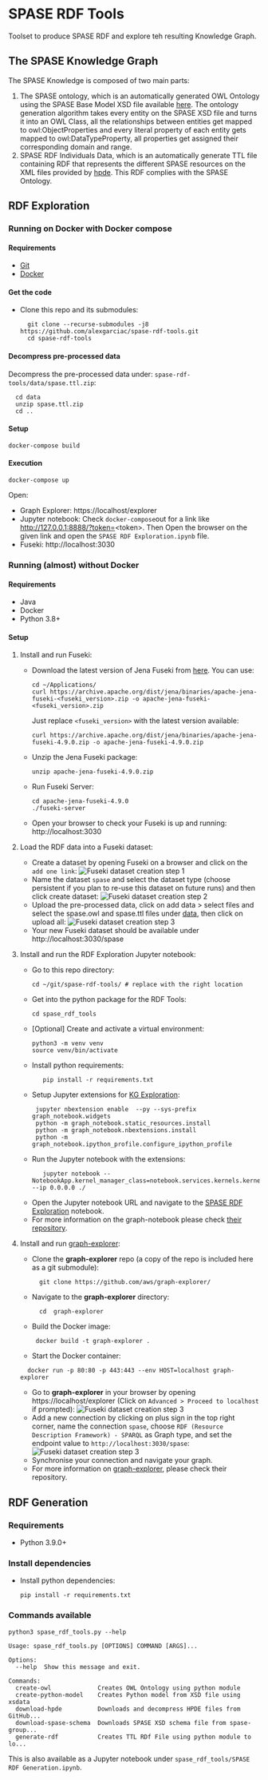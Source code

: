 # SPASE RDF Tools

Toolset to produce SPASE RDF and explore teh resulting Knowledge Graph.

## The SPASE Knowledge Graph

The SPASE Knowledge is composed of two main parts:

1. The SPASE ontology, which is an automatically generated OWL Ontology using the SPASE Base Model XSD file available [here](https://spase-group.org/data/schema/spase-2.6.0.xsd). The ontology generation algorithm takes every entity on the SPASE XSD file and turns it into an OWL Class, all the relationships between entities get mapped to owl:ObjectProperties and every literal property of each entity gets mapped to owl:DataTypeProperty, all properties get assigned their corresponding domain and range.
2. SPASE RDF Individuals Data, which is an automatically generate TTL file containing RDF that represents the different SPASE resources on the XML files provided by [hpde](https://github.com/hpde/hpde.io/). This RDF complies with the SPASE Ontology.


## RDF Exploration
### Running on Docker with Docker compose
#### Requirements

- [Git](https://git-scm.com/download/mac)
- [Docker](https://docs.docker.com/get-docker/)

#### Get the code

- Clone this repo and its submodules:
  ```shell 
    git clone --recurse-submodules -j8 https://github.com/alexgarciac/spase-rdf-tools.git
    cd spase-rdf-tools
  ```

#### Decompress pre-processed data

Decompress the pre-processed data under:
`spase-rdf-tools/data/spase.ttl.zip`:

  ```shell 
    cd data
    unzip spase.ttl.zip
    cd ..
  ```

#### Setup

```shell
docker-compose build
```

#### Execution
```shell
docker-compose up
```

Open:

-  Graph Explorer: https://localhost/explorer
-  Jupyter notebook: Check `docker-compose`out for a link like http://127.0.0.1:8888/?token=<token\>. Then Open the browser on the given link and open the `SPASE RDF Exploration.ipynb` file.
-  Fuseki: http://localhost:3030

### Running (almost) without Docker

#### Requirements

- Java
- Docker
- Python 3.8+

#### Setup

1. Install and run Fuseki:
   - Download the latest version of Jena Fuseki from [here](https://jena.apache.org/download/). You can use:
      ```
      cd ~/Applications/
      curl https://archive.apache.org/dist/jena/binaries/apache-jena-fuseki-<fuseki_version>.zip -o apache-jena-fuseki-<fuseki_version>.zip
      ```
     
      Just replace `<fuseki_version>` with the latest version available:
      ```
      curl https://archive.apache.org/dist/jena/binaries/apache-jena-fuseki-4.9.0.zip -o apache-jena-fuseki-4.9.0.zip
      ```
   - Unzip the Jena Fuseki package:
      ````shell
      unzip apache-jena-fuseki-4.9.0.zip
      ````
   - Run Fuseki Server:
      ```shell
      cd apache-jena-fuseki-4.9.0
      ./fuseki-server
      ```
   - Open your browser to check your Fuseki is up and running: http://localhost:3030
   

2. Load the RDF data into a Fuseki dataset:
   - Create a dataset by opening Fuseki on a browser and click on the `add one link`:
   ![Fuseki dataset creation step 1](docs/img/Screenshot%202024-02-17%20at%2011.52.22.png)
   - Name the dataset `spase` and select the dataset type (choose persistent if you plan to re-use this dataset on future runs) and then click create dataset:
   ![Fuseki dataset creation step 2](docs/img/Screenshot%202024-02-17%20at%2011.54.16.png)
   - Upload the pre-processed data, click on add data > select files and select the spase.owl and spase.ttl files under [data](data), then click on upload all:
   ![Fuseki dataset creation step 3](docs/img/Screenshot%202024-02-17%20at%2011.57.09.png)
   - Your new Fuseki dataset should be available under  http://localhost:3030/spase

3. Install and run the RDF Exploration Jupyter notebook:
   - Go to this repo directory:
      ```shell
      cd ~/git/spase-rdf-tools/ # replace with the right location
      ```
   - Get into the python package for the RDF Tools:
      ```shell
     cd spase_rdf_tools
      ```
   - [Optional] Create and activate a virtual environment:
      ```shell
     python3 -m venv venv
     source venv/bin/activate
      ```
   - Install python requirements:
     ```shell
        pip install -r requirements.txt
     ```
   - Setup Jupyter extensions for [KG Exploration](https://github.com/aws/graph-notebook/):
     ```shell
      jupyter nbextension enable  --py --sys-prefix graph_notebook.widgets
      python -m graph_notebook.static_resources.install
      python -m graph_notebook.nbextensions.install
      python -m graph_notebook.ipython_profile.configure_ipython_profile
     ```
   - Run the Jupyter notebook with the extensions:
     ```shell
        jupyter notebook --NotebookApp.kernel_manager_class=notebook.services.kernels.kernelmanager.AsyncMappingKernelManager --ip 0.0.0.0 ./
     ```
   - Open the Jupyter notebook URL and navigate to the [SPASE RDF Exploration](./spase_rdf_tools/SPASE%20RDF%20Exploration.ipynb) notebook.
   - For more information on the graph-notebook please check [their repository](https://github.com/aws/graph-notebook/).

4. Install and run [graph-explorer](https://github.com/aws/graph-explorer):
   - Clone the **graph-explorer** repo (a copy of the repo is included here as a git submodule):
      ```shell
        git clone https://github.com/aws/graph-explorer/
      ```
   - Navigate to the **graph-explorer** directory:
     ```shell
       cd  graph-explorer
     ```
   - Build the Docker image:
     ```shell
      docker build -t graph-explorer .
     ```
   - Start the Docker container:
    ```shell
      docker run -p 80:80 -p 443:443 --env HOST=localhost graph-explorer
    ````
   - Go to **graph-explorer** in your browser by opening https://localhost/explorer (Click on `Advanced > Proceed to localhost` if prompted):
   ![Fuseki dataset creation step 3](docs/img/Screenshot%202024-02-17%20at%2012.20.51.png)
   - Add a new connection by clicking on plus sign in the top right corner, name the connection `spase`, choose `RDF (Resource Description Framework) - SPARQL` as Graph type, and set the endpoint value to `http://localhost:3030/spase`:
   ![Fuseki dataset creation step 3](docs/img/Screenshot%202024-02-17%20at%2012.24.12.png)
   - Synchronise your connection and navigate your graph.
   - For more information on [graph-explorer](https://github.com/aws/graph-explorer), please check their repository.
   
   

## RDF Generation

### Requirements

- Python 3.9.0+

### Install dependencies

- Install python dependencies:
    ```shell
    pip install -r requirements.txt
    ```
### Commands available
```shell
python3 spase_rdf_tools.py --help

Usage: spase_rdf_tools.py [OPTIONS] COMMAND [ARGS]...

Options:
  --help  Show this message and exit.

Commands:
  create-owl             Creates OWL Ontology using python module
  create-python-model    Creates Python model from XSD file using xsdata
  download-hpde          Downloads and decompress HPDE files from GitHub...
  download-spase-schema  Downloads SPASE XSD schema file from spase-group...
  generate-rdf           Creates TTL RDf File using python module to lo...
```

This is also available as a Jupyter notebook under `spase_rdf_tools/SPASE RDF Generation.ipynb`.